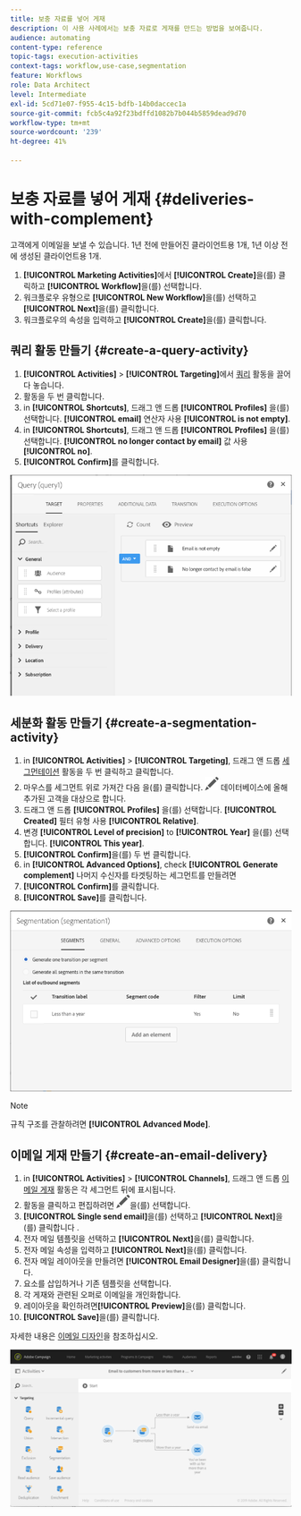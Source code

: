 ```yaml
---
title: 보충 자료를 넣어 게재
description: 이 사용 사례에서는 보충 자료로 게재를 만드는 방법을 보여줍니다.
audience: automating
content-type: reference
topic-tags: execution-activities
context-tags: workflow,use-case,segmentation
feature: Workflows
role: Data Architect
level: Intermediate
exl-id: 5cd71e07-f955-4c15-bdfb-14b0daccec1a
source-git-commit: fcb5c4a92f23bdffd1082b7b044b5859dead9d70
workflow-type: tm+mt
source-wordcount: '239'
ht-degree: 41%

---
```


# 보충 자료를 넣어 게재 {#deliveries-with-complement}

고객에게 이메일을 보낼 수 있습니다. 1년 전에 만들어진 클라이언트용 1개, 1년 이상 전에 생성된 클라이언트용 1개.

1. **[!UICONTROL Marketing Activities]**&#x200B;에서 **[!UICONTROL Create]**&#x200B;을(를) 클릭하고 **[!UICONTROL Workflow]**&#x200B;을(를) 선택합니다.
1. 워크플로우 유형으로 **[!UICONTROL New Workflow]**&#x200B;을(를) 선택하고 **[!UICONTROL Next]**&#x200B;을(를) 클릭합니다.
1. 워크플로우의 속성을 입력하고 **[!UICONTROL Create]**&#x200B;을(를) 클릭합니다.

## 쿼리 활동 만들기 {#create-a-query-activity}

1. **[!UICONTROL Activities]** > **[!UICONTROL Targeting]**&#x200B;에서 [쿼리](../../automating/using/query.md) 활동을 끌어다 놓습니다.
1. 활동을 두 번 클릭합니다.
1. in **[!UICONTROL Shortcuts]**, 드래그 앤 드롭 **[!UICONTROL Profiles]** 을(를) 선택합니다. **[!UICONTROL email]** 연산자 사용 **[!UICONTROL is not empty]**.
1. in **[!UICONTROL Shortcuts]**, 드래그 앤 드롭 **[!UICONTROL Profiles]** 을(를) 선택합니다. **[!UICONTROL no longer contact by email]** 값 사용 **[!UICONTROL no]**.
1. **[!UICONTROL Confirm]**&#x200B;를 클릭합니다.

![](assets/wf-complement-query.png)

## 세분화 활동 만들기 {#create-a-segmentation-activity}

1. in **[!UICONTROL Activities]** > **[!UICONTROL Targeting]**, 드래그 앤 드롭 [세그먼테이션](../../automating/using/segmentation.md) 활동을 두 번 클릭하고 클릭합니다.
1. 마우스를 세그먼트 위로 가져간 다음 을(를) 클릭합니다. ![](assets/edit_darkgrey-24px.png) 데이터베이스에 올해 추가된 고객을 대상으로 합니다.
1. 드래그 앤 드롭 **[!UICONTROL Profiles]** 을(를) 선택합니다. **[!UICONTROL Created]** 필터 유형 사용 **[!UICONTROL Relative]**.
1. 변경 **[!UICONTROL Level of precision]** to **[!UICONTROL Year]** 을(를) 선택합니다. **[!UICONTROL This year]**.
1. **[!UICONTROL Confirm]**&#x200B;을(를) 두 번 클릭합니다.
1. in **[!UICONTROL Advanced Options]**, check **[!UICONTROL Generate complement]** 나머지 수신자를 타겟팅하는 세그먼트를 만들려면
1. **[!UICONTROL Confirm]**&#x200B;를 클릭합니다.
1. **[!UICONTROL Save]**&#x200B;를 클릭합니다.

![](assets/wf-complement-segmentation.png)

>[!NOTE]
>
>규칙 구조를 관찰하려면 **[!UICONTROL Advanced Mode]**.

## 이메일 게재 만들기 {#create-an-email-delivery}

1. in **[!UICONTROL Activities]** > **[!UICONTROL Channels]**, 드래그 앤 드롭 [이메일 게재](../../automating/using/email-delivery.md) 활동은 각 세그먼트 뒤에 표시됩니다.
1. 활동을 클릭하고 편집하려면 ![](assets/edit_darkgrey-24px.png)을(를) 선택합니다.
1. **[!UICONTROL Single send email]**&#x200B;을(를) 선택하고 **[!UICONTROL Next]**&#x200B;을(를) 클릭합니다 .
1. 전자 메일 템플릿을 선택하고 **[!UICONTROL Next]**&#x200B;을(를) 클릭합니다.
1. 전자 메일 속성을 입력하고 **[!UICONTROL Next]**&#x200B;을(를) 클릭합니다.
1. 전자 메일 레이아웃을 만들려면 **[!UICONTROL Email Designer]**&#x200B;을(를) 클릭합니다.
1. 요소를 삽입하거나 기존 템플릿을 선택합니다.
1. 각 게재와 관련된 오퍼로 이메일을 개인화합니다.
1. 레이아웃을 확인하려면&#x200B;**[!UICONTROL Preview]**&#x200B;을(를) 클릭합니다.
1. **[!UICONTROL Save]**&#x200B;을(를) 클릭합니다.

자세한 내용은 [이메일 디자인](../../designing/using/designing-from-scratch.md#designing-an-email-content-from-scratch)을 참조하십시오.

![](assets/wf-deliveries-with-a-complement.png)
